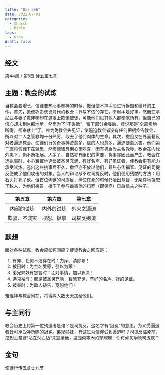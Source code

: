 ```yaml
---
title: "Day 306"
date: 2022-07-01
categories:
  - Church
  - Bible
tags:
  - Plan
draft: false
---
```


## 经文
第44周 / 第5日 徒五至七章

## 主题：教会的试炼
当教会要增长，信徒要热心事奉神的时候，撒但便不择手段进行拆毁和破坏的工作。首先，撒但攻击使徒时代的教会：罪与不洁的存在。奉献本是好事，然而亚拿尼亚与妻子撒非喇却在这事上欺骗使徒，可能他们见其他人都奉献所有，但自己的信心却未到达那地步，然而为了“不丢脸”，留下部分金钱后，竟说那是“全部卖地所得，都奉献上”了。神为免教会失见证，使逼迫教会者没有任何把柄控告教会，所以对二人之管教均十分严厉，取去了他们肉体的生命。其次，撒但又在外面藉反对者逼迫教会。使徒们行的奇事神迹愈多，信的人也愈多，逼迫便愈厉害。他们第二度将使徒下在监里，然而使徒反倒心里欢喜，因有机会为主名受辱。教会在内忧外患下，仍不断拓展。人多了，自然亦有组织的需要，执事亦因此而产生。教会在选执事时，小心翼翼地选出被圣灵充满、有好名声、有好见证者，使教会更有能力承受试炼。选出这些执事后不久，撒但亦不放过他们，最热心传福音、见证的司提反便成了他们攻击的对象。当人的辩论敌不过司提反时，他们便用残酷的方法：用石头打死了他。但首位殉道的司提反，纵使在死的时候仍活出基督，无条件地饶恕了敌人，为他们祷告，播下了参与逼害他的扫罗（即保罗）日后信主之种子。

|   第五章    |   第六章   |   第七章   |
|:--------:|:-------:|:-------:|
|  内部的试炼   |  内外的试炼  |  外来之逼迫  |
|  欺骗、不诚实  |  埋怨、捉拿  |  司提反殉道  |

## 默想
面对各种试炼，教会应如何回应？使徒教会之回应是：

1. 有罪、任何不洁存在时：力斥、清除罪！
2. 被囚时：为主名受辱，引以为荣！
3. 弟兄姊妹有怨言时：面对事情，加以解决！
4. 选领袖时：都是被圣灵充满，智慧充足，有好的名声、好的见证。
5. 被害时：为敌人祷告、宽恕他们！

难怪神与教会同在，将得救人数天天加给他们。

## 与主同行
教会历史上的第一位殉道者是谁？是司提反。这名字有“冠冕”的意思。为义受逼迫者皆可承受神所赐的冠冕。弟兄姊妹，有试过为信仰受到逼迫吗？司提反临死前，见到主基督“站在父右边”来迎接他，这是何等大的荣耀啊！你将如何学效司提反？

## 金句
使徒行传五章廿九节

[comment]: <> (## 附录)


